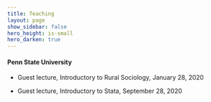 ```yaml
---
title: Teaching
layout: page
show_sidebar: false
hero_height: is-small
hero_darken: true
---
```


#### Penn State University

- <p align="justify">Guest lecture, Introductory to Rural Sociology, January 28, 2020</p>

- <p align="justify">Guest lecture, Introductory to Stata, September 28, 2020</p>

